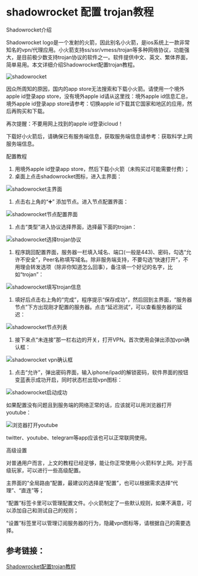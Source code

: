 # shadowrocket 配置 trojan教程

Shadowrocket介绍

Shadowrocket logo是一个发射的火箭，因此别名小火箭，是ios系统上一款非常知名的vpn/代理应用。小火箭支持ss/ssr/vmess/trojan等多种网络协议，功能强大，是目前极少数支持trojan协议的软件之一。软件提供中文、英文、繁体界面，简单易用。本文详细介绍Shadowrocket配置trojan教程。

![shadowrocket](https://www.hijk.pw/wp-content/uploads/2019/12/shadowrocket.jpeg)

因众所周知的原因，国内的app store无法搜索和下载小火箭。请使用一个境外apple id登录app store，没有境外apple id请从这里找：境外apple id信息汇总，境外apple id登录app store请参考：切换apple id下载其它国家和地区的应用，然后再购买和下载。

再次提醒：不要用网上找到的apple id登录icloud！

下载好小火箭后，请确保已有服务端信息，获取服务端信息请参考：获取科学上网服务端信息。

配置教程

1. 用境外apple id登录app store，然后下载小火箭（未购买过可能需要付费）；
2. 桌面上点击shadowrocket图标，进入主界面：

![shadowrocket&#x4E3B;&#x754C;&#x9762;](https://www.hijk.pw/wp-content/uploads/2020/03/shadowrocket%E4%B8%BB%E7%95%8C%E9%9D%A2.jpeg)

1. 点击右上角的“➕” 添加节点。进入节点配置界面：

![shadowrocket&#x8282;&#x70B9;&#x914D;&#x7F6E;&#x754C;&#x9762;](https://www.hijk.pw/wp-content/uploads/2020/03/shadowrocket%E8%8A%82%E7%82%B9%E9%85%8D%E7%BD%AE%E7%95%8C%E9%9D%A2.jpeg)

1. 点击“类型”进入协议选择界面，选择最下面的trojan：

![shadowrocket&#x9009;&#x62E9;trojan&#x534F;&#x8BAE;](https://www.hijk.pw/wp-content/uploads/2020/03/shadowrocket%E9%80%89%E6%8B%A9trojan%E5%8D%8F%E8%AE%AE.jpeg)

1. 程序跳回配置界面，服务器一栏填入域名、端口\(一般是443\)、密码，勾选“允许不安全”，Peer名称填写域名。除非服务端支持，不要勾选“快速打开”，不用理会转发选项（除非你知道怎么回事），备注填一个好记的名字，比如“trojan”：

![shadowrocket&#x586B;&#x5199;trojan&#x4FE1;&#x606F;](https://www.hijk.pw/wp-content/uploads/2020/03/shadowrocket%E5%A1%AB%E5%86%99trojan%E4%BF%A1%E6%81%AF.jpeg)

1. 填好后点击右上角的“完成”，程序提示“保存成功”，然后回到主界面，“服务器节点”下方出现刚才配置的服务器。点击“延迟测试”，可以查看服务器的延迟：

![shadowrocket&#x8282;&#x70B9;&#x5217;&#x8868;](https://www.hijk.pw/wp-content/uploads/2020/03/shadowrocket%E8%8A%82%E7%82%B9%E5%88%97%E8%A1%A8.jpeg)

1. 接下来点“未连接”那一栏右边的开关，打开VPN。首次使用会弹出添加vpn确认框：

![shadowrocket vpn&#x786E;&#x8BA4;&#x6846;](https://www.hijk.pw/wp-content/uploads/2019/12/shadowrocket-vpn%E7%A1%AE%E8%AE%A4%E6%A1%86.jpg)

1. 点击“允许”，弹出密码界面，输入iphone/ipad的解锁密码，软件界面的按钮变蓝表示成功开启，同时状态栏出现vpn图标：

![shadowrocket&#x542F;&#x52A8;&#x6210;&#x529F;](https://www.hijk.pw/wp-content/uploads/2019/12/shadowrocket%E5%90%AF%E5%8A%A8%E6%88%90%E5%8A%9F.jpg)

如果配置没有问题且到服务端的网络正常的话，应该就可以用浏览器打开youtube：

![&#x6D4F;&#x89C8;&#x5668;&#x6253;&#x5F00;youtube](https://www.hijk.pw/wp-content/uploads/2020/03/%E6%B5%8F%E8%A7%88%E5%99%A8%E6%89%93%E5%BC%80youtube.jpeg)

twitter、youtube、telegram等app应该也可以正常联网使用。

高级设置

对普通用户而言，上文的教程已经足够，能让你正常使用小火箭科学上网。对于高级玩家，可以进行一些高级配置。

主界面的“全局路由”配置，最建议的选择是“配置”，也可以根据需求选择“代理”、“直连”等；

“配置”标签卡里可以管理配置文件。小火箭制定了一些默认规则，如果不满意，可以添加自己和测试自己的规则；

“设置”标签里可以管理订阅服务器的行为，隐藏vpn图标等，请根据自己的需要选择。

## 参考链接：

[Shadowrocket配置trojan教程](https://www.hijk.pw/shadowrocket-config-trojan-tutorial/)

